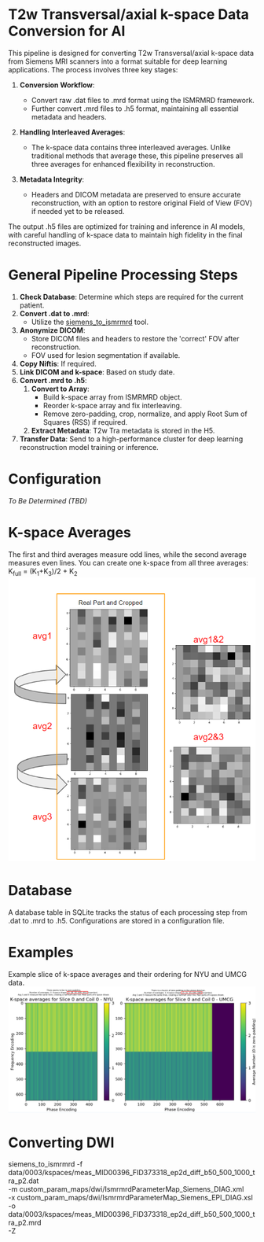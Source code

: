 # T2w Transversal/axial k-space Data Conversion for AI
This pipeline is designed for converting T2w Transversal/axial k-space data from Siemens MRI scanners into a format suitable for deep learning applications. The process involves three key stages: 

1. **Conversion Workflow**: 
   - Convert raw .dat files to .mrd format using the ISMRMRD framework.
   - Further convert .mrd files to .h5 format, maintaining all essential metadata and headers.
   
2. **Handling Interleaved Averages**:
   - The k-space data contains three interleaved averages. Unlike traditional methods that average these, this pipeline preserves all three averages for enhanced flexibility in reconstruction.

3. **Metadata Integrity**:
   - Headers and DICOM metadata are preserved to ensure accurate reconstruction, with an option to restore original Field of View (FOV) if needed yet to be released.

The output .h5 files are optimized for training and inference in AI models, with careful handling of k-space data to maintain high fidelity in the final reconstructed images.


# General Pipeline Processing Steps
1. **Check Database**: Determine which steps are required for the current patient.
2. **Convert .dat to .mrd**:
   - Utilize the [siemens_to_ismrmrd](https://github.com/ismrmrd/siemens_to_ismrmrd) tool.
3. **Anonymize DICOM**:
   - Store DICOM files and headers to restore the 'correct' FOV after reconstruction.
   - FOV used for lesion segmentation if available.
4. **Copy Niftis**: If required.
5. **Link DICOM and k-space**: Based on study date.
6. **Convert .mrd to .h5**:
   1. **Convert to Array**:
      - Build k-space array from ISMRMRD object.
      - Reorder k-space array and fix interleaving.
      - Remove zero-padding, crop, normalize, and apply Root Sum of Squares (RSS) if required.
   2. **Extract Metadata**: T2w Tra metadata is stored in the H5.
7. **Transfer Data**: Send to a high-performance cluster for deep learning reconstruction model training or inference.

# Configuration
*To Be Determined (TBD)*

# K-space Averages
The first and third averages measure odd lines, while the second average measures even lines. You can create one k-space from all three averages:
K<sub>full</sub> = (K<sub>1</sub>+K<sub>3</sub>)/2 + K<sub>2</sub>
![Average Example](figures/average_combination_example.png)

# Database
A database table in SQLite tracks the status of each processing step from .dat to .mrd to .h5. Configurations are stored in a configuration file.

# Examples
Example slice of k-space averages and their ordering for NYU and UMCG data.
![Example](figures/kspace_example_nyu_and_umcg.png)


# Converting DWI
siemens_to_ismrmrd -f data/0003/kspaces/meas_MID00396_FID373318_ep2d_diff_b50_500_1000_tra_p2.dat \
-m custom_param_maps/dwi/IsmrmrdParameterMap_Siemens_DIAG.xml \
-x custom_param_maps/dwi/IsmrmrdParameterMap_Siemens_EPI_DIAG.xsl \
-o data/0003/kspaces/meas_MID00396_FID373318_ep2d_diff_b50_500_1000_tra_p2.mrd \
-Z